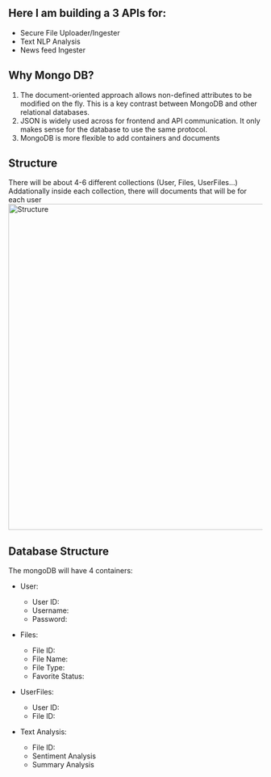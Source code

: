 ## Here I am building a 3 APIs for:
* Secure File Uploader/Ingester
* Text NLP Analysis
* News feed Ingester

## Why Mongo DB?
1.  The document-oriented approach allows non-defined attributes to be modified on the fly. This is a key contrast between MongoDB and other relational databases. 
2.  JSON is widely used across for frontend and API communication. It only makes sense for the database to use the same protocol. 
3.  MongoDB is more flexible to add containers and documents

## Structure
There will be about 4-6 different collections (User, Files, UserFiles...)    
Addationally inside each collection, there will documents that will be for each user
<img width="645" alt="Structure" src="https://user-images.githubusercontent.com/64294283/222464606-903732cb-db5e-4458-b021-8642afec1a98.png">


## Database Structure

The mongoDB will have 4 containers:

* User:
	* User ID: 
	* Username:
	* Password:

* Files:
	* File ID:
	* File Name:
	* File Type:
	* Favorite Status:

* UserFiles:
	* User ID:
	* File ID:

* Text Analysis:
	* File ID:
	* Sentiment Analysis
	* Summary Analysis 
	


